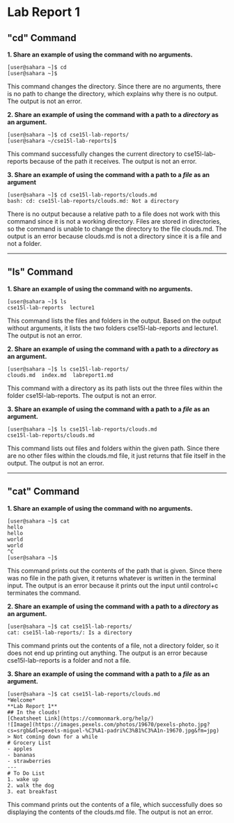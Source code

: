 # Lab Report 1

## "cd" Command

**1. Share an example of using the command with no arguments.**
```
[user@sahara ~]$ cd
[user@sahara ~]$ 
```
This command changes the directory. Since there are no arguments, there is no path to change the directory, which explains why there is no output.<br>
The output is not an error.

**2. Share an example of using the command with a path to a *directory* as an argument.**
```
[user@sahara ~]$ cd cse15l-lab-reports/
[user@sahara ~/cse15l-lab-reports]$
```
This command successfully changes the current directory to cse15l-lab-reports because of the path it receives.
The output is not an error.

**3. Share an example of using the command with a path to a *file* as an argument**
```
[user@sahara ~]$ cd cse15l-lab-reports/clouds.md
bash: cd: cse15l-lab-reports/clouds.md: Not a directory
```
There is no output because a relative path to a file does not work with this command since it is not a working directory. Files are stored in directories, so the command is unable to change the directory to the file clouds.md.
The output is an error because clouds.md is not a directory since it is a file and not a folder.

---

## "ls" Command

**1. Share an example of using the command with no arguments.**
```
[user@sahara ~]$ ls
cse15l-lab-reports  lecture1
```
This command lists the files and folders in the output. Based on the output without arguments, it lists the two folders cse15l-lab-reports and lecture1.
The output is not an error.

**2. Share an example of using the command with a path to a *directory* as an argument.**
```
[user@sahara ~]$ ls cse15l-lab-reports/
clouds.md  index.md  labreport1.md
```
This command with a directory as its path lists out the three files within the folder cse15l-lab-reports.
The output is not an error.

**3. Share an example of using the command with a path to a *file* as an argument.**
```
[user@sahara ~]$ ls cse15l-lab-reports/clouds.md
cse15l-lab-reports/clouds.md
```
This command lists out files and folders within the given path. Since there are no other files within the clouds.md file, it just returns that file itself in the output.
The output is not an error.

---

## "cat" Command

**1. Share an example of using the command with no arguments.**
```
[user@sahara ~]$ cat
hello
hello
world
world
^C
[user@sahara ~]$
```
This command prints out the contents of the path that is given. Since there was no file in the path given, it returns whatever is written in the terminal input.
The output is an error because it prints out the input until control+c terminates the command.

**2. Share an example of using the command with a path to a *directory* as an argument.**
```
[user@sahara ~]$ cat cse15l-lab-reports/
cat: cse15l-lab-reports/: Is a directory
```
This command prints out the contents of a file, not a directory folder, so it does not end up printing out anything.
The output is an error because cse15l-lab-reports is a folder and not a file.

**3. Share an example of using the command with a path to a *file* as an argument.**
```
[user@sahara ~]$ cat cse15l-lab-reports/clouds.md
*Welcome*
**Lab Report 1**
## In the clouds!
[Cheatsheet Link](https://commonmark.org/help/)
![Image](https://images.pexels.com/photos/19670/pexels-photo.jpg?cs=srgb&dl=pexels-miguel-%C3%A1-padri%C3%B1%C3%A1n-19670.jpg&fm=jpg)
> Not coming down for a while
# Grocery List
- apples
- bananas
- strawberries
---
# To Do List
1. wake up
2. walk the dog
3. eat breakfast
```
This command prints out the contents of a file, which successfully does so displaying the contents of the clouds.md file.
The output is not an error.







